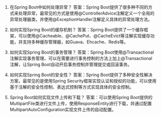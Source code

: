 

1. 在Spring Boot中如何处理异常？
答案：Spring Boot提供了很多种不同的方式来处理异常，最常见的方式是使用@ControllerAdvice注解定义一个全局的异常处理器类，并使用@ExceptionHandler注解定义具体的异常处理方法。

2. 如何实现Spring Boot的缓存机制？
答案：Spring Boot提供了一个缓存框架，可以使用@Cacheable、@CachePut、@CacheEvict等注解实现缓存功能，并支持多种缓存管理器，如Guava、Ehcache、Redis等。

3. 如何实现Spring Boot的事务管理？
答案：Spring Boot使用@Transactional注解实现事务管理，可以在需要进行事务控制的方法上加上@Transactional注解，让Spring Boot自动开启事务控制并管理提交或回滚事务。

4. 如何实现Spring Boot的安全性？
答案：Spring Boot提供了多种安全性解决方案，最常见的是使用Spring Security框架实现认证和授权的功能，可以使用基于注解的安全性控制、表达式控制等方式实现具体的安全控制。

5. Spring Boot如何实现文件上传和下载？
答案：可以使用Spring Boot提供的MultipartFile类进行文件上传，使用ResponseEntity进行下载，并通过配置MultipartAutoConfiguration实现文件上传的自动配置。